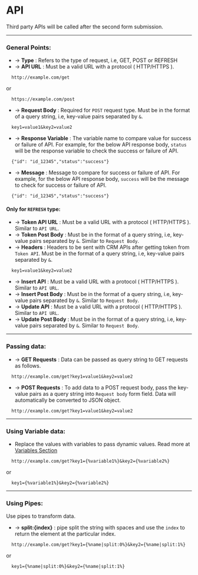 # API

Third party APIs will be called after the second form submission.
___

### General Points:
- &rarr; **Type** : Refers to the type of request, i.e, GET, POST or REFRESH
- &rarr; **API URL** : Must be a valid URL with a protocol ( HTTP/HTTPS ).
```
  http://example.com/get 
```
or
```
  https://example.com/post
```
- &rarr; **Request Body** : Required for `POST` request type. Must be in the format of a query string, i.e, key-value pairs separated by `&`.
```
  key1=value1&key2=value2 
```
- &rarr; **Response Variable** : The variable name to compare value for success or failure of API. For example, for the below API response body, `status` will be the response variable to check the success or failure of API.
```
  {"id": "id_12345","status":"success"} 
```
- &rarr; **Message** : Message to compare for success or failure of API. For example, for the below API response body, `success` will be the message to check for success or failure of API.
```
  {"id": "id_12345","status":"success"} 
```
#### Only for `REFRESH` type:

- &rarr; **Token API URL** : Must be a valid URL with a protocol ( HTTP/HTTPS ). Similar to `API URL`.
- &rarr; **Token Post Body** : Must be in the format of a query string, i.e, key-value pairs separated by `&`. Similar to `Request Body`.
- &rarr; **Headers** : Headers to be sent with CRM APIs after getting token from `Token API`. Must be in the format of a query string, i.e, key-value pairs separated by `&`.
```
  key1=value1&key2=value2 
```
- &rarr; **Insert API** : Must be a valid URL with a protocol ( HTTP/HTTPS ). Similar to `API URL`.
- &rarr; **Insert Post Body** : Must be in the format of a query string, i.e, key-value pairs separated by `&`. Similar to `Request Body`.
- &rarr; **Update API** : Must be a valid URL with a protocol ( HTTP/HTTPS ). Similar to `API URL`.
- &rarr; **Update Post Body** : Must be in the format of a query string, i.e, key-value pairs separated by `&`. Similar to `Request Body`.
___

### Passing data:

- &rarr; **GET Requests** : Data can be passed as query string to GET requests as follows.
```
  http://example.com/get?key1=value1&key2=value2 
```
- &rarr; **POST Requests** : To add data to a POST request body, pass the key-value pairs as a query string into `Request body` form field. Data will automatically be converted to JSON object.
```
  http://example.com/get?key1=value1&key2=value2 
```
___

### Using Variable data:

- Replace the values with variables to pass dynamic values. Read more at [Variables Section](help/variable.md)
```
  http://example.com/get?key1={%variable1%}&key2={%variable2%} 
```
or
```
  key1={%variable1%}&key2={%variable2%}  
```
___

### Using Pipes:

Use pipes to transform data.

- &rarr; **split:{index}** : pipe split the string with spaces and use the `index` to return the element at the particular index.
```
  http://example.com/get?key1={%name|split:0%}&key2={%name|split:1%} 
```
or
```
  key1={%name|split:0%}&key2={%name|split:1%} 
```






































